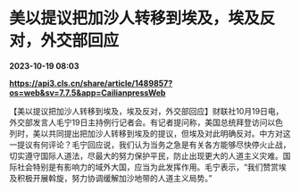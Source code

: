 # 美以提议把加沙人转移到埃及，埃及反对，外交部回应

**2023-10-19 08:03**

**https://api3.cls.cn/share/article/1489857?os=web&sv=7.7.5&app=CailianpressWeb**

【美以提议把加沙人转移到埃及，埃及反对，外交部回应】财联社10月19日电，外交部发言人毛宁19日主持例行记者会。有记者提问称，美国总统拜登访问以色列时，美以共同提出把加沙人转移到埃及的提议，但埃及对此明确反对。中方对这一提议有何评论？毛宁回应说，我们认为当务之急是有关各方能够尽快停火止战，切实遵守国际人道法，尽最大的努力保护平民，防止出现更大的人道主义灾难。国际社会特别是有影响力的域外大国，应当为此发挥作用。毛宁表示，“我们赞赏埃及积极开展斡旋，努力协调缓解加沙地带的人道主义局势。”